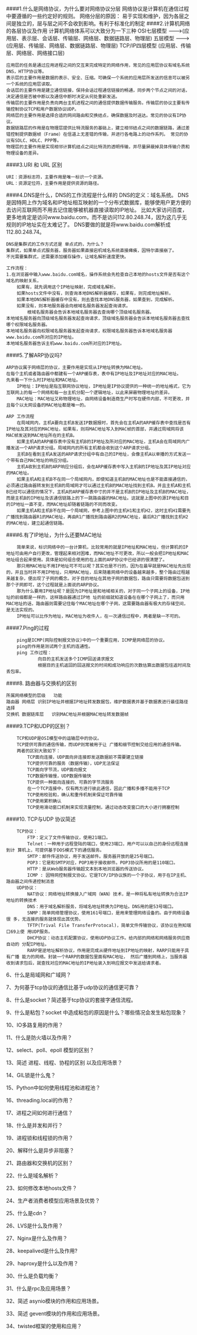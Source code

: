 ####1.什么是网络协议，为什么要对网络协议分层
    网络协议是计算机在通信过程中要遵循的一些约定好的规则。
    网络分层的原因：
    易于实现和维护，因为各层之间是独立的，层与层之间不会收到影响。有利于标准化的制定
####2.计算机网络的各层协议及作用
    计算机网络体系可以大致分为一下三种
    OSI七层模型 --->(应用层、表示层、会话层、传输层、网络层、数据链路层、物理层)
    五层模型    --->(应用层、传输层、网络层、数据链路层、物理层)
    TCP/IP四层模型  (应用层、传输层、网络层、网络接口层)
    
    应用层的任务是通过应用进程之间的交互来完成特定的网络作用，常见的应用层协议有域名系统DNS，HTTP协议等。
    表示层的主要作用是数据的表示、安全、压缩。可确保一个系统的应用层所发送的信息可以被另一个系统的应用层读取。
    会话层的主要作用是建立通信链接，保持会话过程通信链接的畅通，同步两个节点之间的对话，决定通信是否被中断以及通信中断时决定从何处重新发送。
    传输层的主要作用是负责向两台主机进程之间的通信提供数据传输服务。传输层的协议主要有传输控制协议TCP和用户数据协议UDP。
    网络层的主要作用是选择合适的网间路由和交换结点，确保数据及时送达。常见的协议有IP协议。
    数据链路层的作用是在物理层提供比特流服务的基础上，建立相邻结点之间的数据链路，通过差错控制提供数据帧（Frame）在信道上无差错的传输，并进行各电路上的动作系列。 常见的协议有SDLC、HDLC、PPP等。
    物理层的主要作用是实现相邻计算机结点之间比特流的透明传输，并尽量屏蔽掉具体传输介质和物理设备的差异。
####3.URI 和 URL 区别

    URI：资源标志符，主要作用是唯一标识一个资源。
    URL：资源定位符，主要作用是提供资源的路径。
####4.DNS是什么，DNS的工作流程是什么样的
    DNS的定义：域名系统。
    DNS是因特网上作为域名和IP地址相互映射的一个分布式数据库，能够使用户更方便的去访问互联网而不用去记住能够被机器直接读取的IP地址。
    比如大家访问百度，更多地肯定是访问www.baidu.com，而不是访问112.80.248.74，因为这几乎无规则的IP地址实在太难记了。
    DNS要做的就是将www.baidu.com解析成112.80.248.74。
    
    DNS是集群式的工作方式还是 单点式的，为什么？
    集群式，如果单点式服务器，服务器如果直接宕机域名系统直接瘫痪，因特尔直接崩了。
    不光需要集群式，还需要添加缓存操作，让域名解析速度更快。
    
    工作流程：
    1.在浏览器中输入www.baidu.com域名，操作系统会先检查自己本地的hosts文件是否有这个域名的映射关系，
        如果有，就先调用这个IP地址映射，完成域名解析。
        如果hosts文件中没有，则查询本地DNS解析器缓存，如果有，则完成地址解析。
        如果本地DNS解析器缓存中没有，则去查找本地DNS服务器，如果查到，完成解析。
        如果没有，则本地服务器会向根域名服务器发起查询请求。
            根域名服务器会告诉本地域名服务器去查询哪个顶级域名服务器。
    本地域名服务器向顶级域名服务器发起查询请求，顶级域名服务器会告诉本地域名服务器去查找哪个权限域名服务器。
    本地域名服务器向权限域名服务器发起查询请求，权限域名服务器告诉本地域名服务器www.baidu.com所对应的IP地址。
    本地域名服务器告诉主机www.baidu.com所对应的IP地址。
####5.了解ARP协议吗?　

    ARP协议属于网络层的协议，主要作用是实现从IP地址转换为MAC地址。
    在每个主机或者路由器中都建有一个ARP缓存表，表中有IP地址及IP地址对应的MAC地址。
    先来看一下什么时IP地址和MAC地址。
        IP地址：IP地址是指互联网协议地址，IP地址是IP协议提供的一种统一的地址格式，它为互联网上的每一个网络和每一台主机分配一个逻辑地址，以此来屏蔽物理地址的差异。
        MAC地址：MAC地址又称物理地址，由网络设备制造商生产时写在硬件内部，不可更改，并且每个以太网设备的MAC地址都是唯一的。
    
    ARP 工作流程
        在局域网内，主机A要向主机B发送IP数据报时，首先会在主机A的ARP缓存表中查找是否有IP地址及其对应的MAC地址，如果有，则将MAC地址写入到MAC帧的首部，并通过局域网将该MAC帧发送到MAC地址所在的主机B。
        如果主机A的ARP缓存表中没有主机B的IP地址及所对应的MAC地址，主机A会在局域网内广播发送一个ARP请求分组。局域网内的所有主机都会收到这个ARP请求分组。
        主机B在看到主机A发送的ARP请求分组中有自己的IP地址，会像主机A以单播的方式发送一个带有自己MAC地址的响应分组。
        主机A收到主机B的ARP响应分组后，会在ARP缓存表中写入主机B的IP地址及其IP地址对应的MAC地址。
        如果主机A和主机B不在同一个局域网内，即使知道主机B的MAC地址也是不能直接通信的，必须通过路由器转发到主机B的局域网才可以通过主机B的MAC地址找到主机B。并且主机A和主机B已经可以通信的情况下，主机A的ARP缓存表中寸的并不是主机B的IP地址及主机B的MAC地址，而是主机B的IP地址及该通信链路上的下一跳路由器的MAC地址。这就是上图中的源IP地址和目的IP地址一直不变，而MAC地址却随着链路的不同而改变。
        如果主机A和主机B不在同一个局域网，参考上图中的主机H1和主机H2，这时主机H1需要先广播找到路由器R1的MAC地址，再由R1广播找到路由器R2的MAC地址，最后R2广播找到主机H2的MAC地址，建立起通信链路。

####6.有了IP地址，为什么还要MAC地址

        简单来说，标识网络中的一台计算机，比较常用的就是IP地址和MAC地址，但计算机的IP地址可由用户自行更改，管理起来相对困难，而MAC地址不可更改，所以一般会把IP地址和MAC地址组合起来使用。具体是如何组合使用的在上面的ARP协议中已经讲的很清楚了。
        那只用MAC地址不用IP地址可不可以呢？其实也是不行的，因为在最早就是MAC地址先出现的，并且当时并不用IP地址，只用MAC地址，后来随着网络中的设备越来越多，整个路由过程越来越复杂，便出现了子网的概念。对于目的地址在其他子网的数据包，路由只需要将数据包送到那个子网即可，这个过程就是上面说的ARP协议。
        那为什么要用IP地址呢？是因为IP地址是和地域相关的，对于同一个子网上的设备，IP地址的前缀都是一样的，这样路由器通过IP地 址的前缀就知道设备在在哪个子网上了，而只用MAC地址的话，路由器则需要记住每个MAC地址在哪个子网，这需要路由器有极大的存储空间，是无法实现的。
        IP地址可以比作为地址，MAC地址为收件人，在一次通信过程中，两者是缺一不可的。

####7.Ping的过程

        ping是ICMP(网际控制报文协议)中的一个重要应用，ICMP是网络层的协议。
        ping的作用是测试两个主机的连通性。
        ping 工作过程：
                向目的主机发送多个ICMP回送请求报文
                根据目的主机返回的回送报文的时间和成功响应的次数估算出数据包往返时间及丢包率。
                
####8. 路由器与交换机的区别
            
    所属网络模型的层级	功能
    路由器	网络层	识别IP地址并根据IP地址转发数据包，维护数据表并基于数据表进行最佳路径选择
    交换机	数据链库层	识别MAC地址并根据MAC地址转发数据帧


####9.TCP和UDP的区别？

        TCP和UDP是OSI模型中的运输层中的协议。
        TCP提供可靠的通信传输，而UDP则常被用于让 广播和细节控制交给应用的通信传输。
        两者的区别大致如下：
            TCP面向连接，UDP面向非连接即发送数据前不需要建立链接
            TCP提供可靠的服务（数据传输），UDP无法保证
            TCP面向字节流，UDP面向报文
            TCP数据传输慢，UDP数据传输快
            TCP提供一种面向连接的、可靠的字节流服务
            在一个TCP连接中，仅有两方进行彼此通信，因此广播和多播不能用于TCP
            TCP使用校验和，确认和重传机制来保证可靠传输
            TCP使用累积确认
            TCP使用滑动窗口机制来实现流量控制，通过动态改变窗口的大小进行拥塞控制
            
####10. TCP与UDP 协议简述

        TCP协议：
            FTP：定义了文件传输协议，使用21端口。
            Telnet：一种用于远程登陆的端口，使用23端口，用户可以以自己的身份远程连接到计 算机上，可提供基于DOS模式下的通信服务。
            SMTP：邮件传送协议，用于发送邮件。服务器开放的是25号端口。
            POP3：它是和SMTP对应，POP3用于接收邮件。POP3协议所用的是110端口。
            HTTP：是从Web服务器传输超文本到本地浏览器的传送协议。
            ICMP : 因特网控制报文协议。它是TCP/IP协议族的一个子协议，用于在IP主机、路由器之间传递控制消息
        UDP协议：
            NAT协议：网络地址转换接入广域网（WAN）技术，是一种将私有地址转换为合法IP地址的转换技术
            DNS：用于域名解析服务，将域名地址转换为IP地址。DNS用的是53号端口。
            SNMP：简单网络管理协议，使用161号端口，是用来管理网络设备的。由于网络设备很 多，无连接的服务就体现出其优势。
            TFTP(Trival File TransferProtocal)，简单文件传输协议，该协议在熟知端口69上使 用UDP服务。
            DHCP协议：动态主机配置协议，使用UDP协议工作。给内部的网络和网络服务供应商自动的 分配IP地址。
            RARP是逆地址解析协议，作用是完成从硬件地址到IP地址的映射，RARP只能用于具有广播 能力的网络。封装一个RARP的数据包里面有MAC地址， 然后广播到网络上，当服务器收到请求包后，就查找对应的MAC地址的IP地址装入到响应报文中发送给请求者。



6、什么是局域网和广域网？

7、为何基于tcp协议的通信比基于udp协议的通信更可靠？

8、什么是socket？简述基于tcp协议的套接字通信流程。

9、什么是粘包？socket 中造成粘包的原因是什么？哪些情况会发生粘包现象？

10、IO多路复用的作用？

11、什么是防火墙以及作用？

12、select、poll、epoll 模型的区别？

13、简述 进程、线程、协程的区别 以及应用场景？

14、GIL锁是什么鬼？

15、Python中如何使用线程池和进程池？

16、threading.local的作用？

17、进程之间如何进行通信？

18、什么是并发和并行？

19、进程锁和线程锁的作用？

20、解释什么是异步非阻塞？

21、路由器和交换机的区别？

22、什么是域名解析？

23、如何修改本地hosts文件？

24、生产者消费者模型应用场景及优势？

25、什么是cdn？

26、LVS是什么及作用？

27、Nginx是什么及作用？

28、keepalived是什么及作用?

29、haproxy是什么以及作用？

30、什么是负载均衡？

31、什么是rpc及应用场景？

32、简述 asynio模块的作用和应用场景。

33、简述 gevent模块的作用和应用场景。

34、twisted框架的使用和应用？
